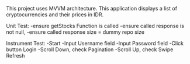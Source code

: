 This project uses MVVM architecture.
This application displays a list of cryptocurrencies and their prices in IDR.

Unit Test:
	-ensure getStocks Function is called
	-ensure called response is not null,
	-ensure called response size = dummy repo size

Instrument Test:
	-Start
	-Input Username field
	-Input Password field
	-Click button Login
	-Scroll Down, check Pagination
	-Scroll Up, check Swipe Refresh